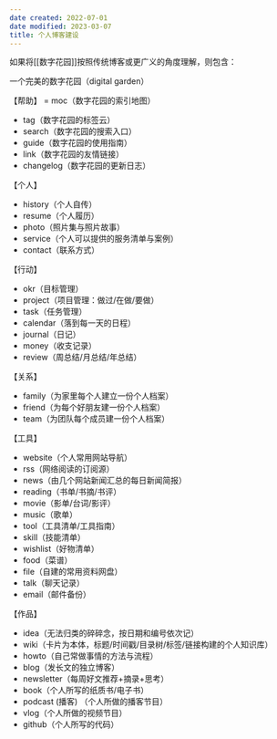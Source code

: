 ```yaml
---
date created: 2022-07-01
date modified: 2023-03-07
title: 个人博客建设
---
```


如果将[[数字花园]]按照传统博客或更广义的角度理解，则包含：

一个完美的数字花园（digital garden）

【帮助】
= moc（数字花园的索引地图）

- tag（数字花园的标签云）
- search（数字花园的搜索入口）
- guide（数字花园的使用指南）
- link（数字花园的友情链接）
- changelog（数字花园的更新日志）

【个人】

- history（个人自传）
- resume（个人履历）
- photo（照片集与照片故事）
- service（个人可以提供的服务清单与案例）
- contact（联系方式）

【行动】

- okr（目标管理）
- project（项目管理：做过/在做/要做）
- task（任务管理）
- calendar（落到每一天的日程）
- journal（日记）
- money（收支记录）
- review（周总结/月总结/年总结）

【关系】

- family（为家里每个人建立一份个人档案）
- friend（为每个好朋友建一份个人档案）
- team（为团队每个成员建一份个人档案）

【工具】

- website（个人常用网站导航）
- rss（网络阅读的订阅源）
- news（由几个网站新闻汇总的每日新闻简报）
- reading（书单/书摘/书评）
- movie（影单/台词/影评）
- music（歌单）
- tool（工具清单/工具指南）
- skill（技能清单）
- wishlist（好物清单）
- food（菜谱）
- file（自建的常用资料网盘）
- talk（聊天记录）
- email（邮件备份）

【作品】

- idea（无法归类的碎碎念，按日期和编号依次记）
- wiki（卡片为本体，标题/时间戳/目录树/标签/链接构建的个人知识库）
- howto（自己常做事情的方法与流程）
- blog（发长文的独立博客）
- newsletter（每周好文推荐+摘录+思考）
- book（个人所写的纸质书/电子书）
- podcast (播客) （个人所做的播客节目）
- vlog（个人所做的视频节目）
- github（个人所写的代码）
